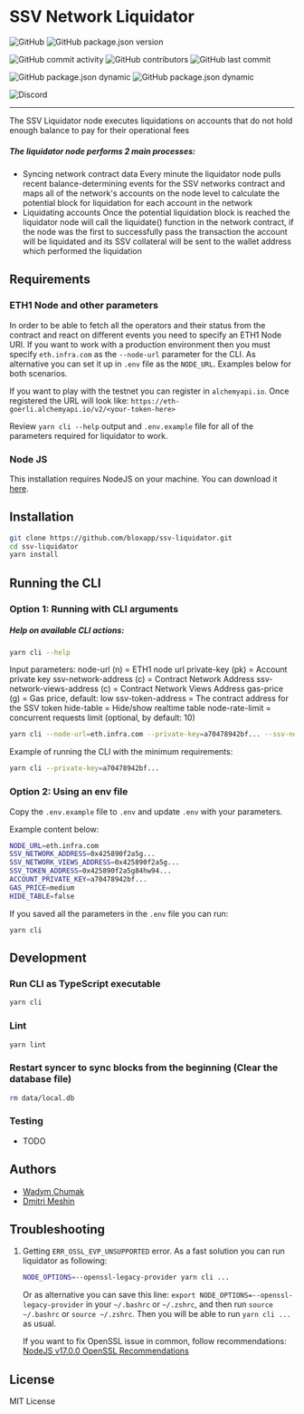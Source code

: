 # SSV Network Liquidator
![GitHub](https://img.shields.io/github/license/bloxapp/ssv-liquidator)
![GitHub package.json version](https://img.shields.io/github/package-json/v/bloxapp/ssv-liquidator)

![GitHub commit activity](https://img.shields.io/github/commit-activity/y/bloxapp/ssv-liquidator)
![GitHub contributors](https://img.shields.io/github/contributors/bloxapp/ssv-liquidator)
![GitHub last commit](https://img.shields.io/github/last-commit/bloxapp/ssv-liquidator)

![GitHub package.json dynamic](https://img.shields.io/github/package-json/keywords/bloxapp/ssv-liquidator)
![GitHub package.json dynamic](https://img.shields.io/github/package-json/author/bloxapp/ssv-liquidator)

![Discord](https://img.shields.io/discord/723834989506068561?style=for-the-badge&label=Ask%20for%20support&logo=discord&logoColor=white)

---
The SSV Liquidator node executes liquidations on accounts that do not hold enough balance to pay for their operational fees

##### The liquidator node performs 2 main processes:

- Syncing network contract data Every minute the liquidator node pulls recent balance-determining events for the SSV networks contract and maps all of the network's accounts on the node level to calculate the potential block for liquidation for each account in the network
- Liquidating accounts Once the potential liquidation block is reached the liquidator node will call the liquidate() function in the network contract, if the node was the first to successfully pass the transaction the account will be liquidated and its SSV collateral will be sent to the wallet address which performed the liquidation

## Requirements 

### ETH1 Node and other parameters

In order to be able to fetch all the operators and their status from the contract and react on different events
you need to specify an ETH1 Node URI. If you want to work with a production environment then you must specify `eth.infra.com` as the `--node-url` parameter for the CLI. As alternative you can set it up in `.env` file as the `NODE_URL`. Examples below for both scenarios.

If you want to play with the testnet you can register in `alchemyapi.io`.  Once registered the URL will look like: 
`https://eth-goerli.alchemyapi.io/v2/<your-token-here>`

Review `yarn cli --help` output and `.env.example` file for all of the parameters required for liquidator to work.


### Node JS

This installation requires NodeJS on your machine.
You can download it [here](https://nodejs.org/en/download/).

## Installation

```sh
git clone https://github.com/bloxapp/ssv-liquidator.git
cd ssv-liquidator
yarn install
```

## Running the CLI

### Option 1: Running with CLI arguments
##### Help on available CLI actions:  

```sh
yarn cli --help
```

Input parameters:
node-url (n) = ETH1 node url
private-key (pk) = Account private key
ssv-network-address (c) = Contract Network Address
ssv-network-views-address (c) = Contract Network Views Address
gas-price (g) = Gas price, default: low
ssv-token-address = The contract address for the SSV token
hide-table = Hide/show realtime table
node-rate-limit = concurrent requests limit (optional, by default: 10)
```sh
yarn cli --node-url=eth.infra.com --private-key=a70478942bf... --ssv-network-address=0x425890f2a5g... --ssv-network-views-address=0x425890f2a5g... --gas-price=slow --ssv-token-address=0x425890f2a5g84hw94...
```

Example of running the CLI with the minimum requirements:

```sh
yarn cli --private-key=a70478942bf...
```

### Option 2: Using an env file

Copy the `.env.example` file to `.env` and update `.env` with your parameters.

Example content below:

```sh
NODE_URL=eth.infra.com  
SSV_NETWORK_ADDRESS=0x425890f2a5g...  
SSV_NETWORK_VIEWS_ADDRESS=0x425890f2a5g...  
SSV_TOKEN_ADDRESS=0x425890f2a5g84hw94...  
ACCOUNT_PRIVATE_KEY=a70478942bf...  
GAS_PRICE=medium  
HIDE_TABLE=false
```

If you saved all the parameters in the `.env` file you can run:

```shell
yarn cli
```

## Development

### Run CLI as TypeScript executable

```bash
yarn cli
```

### Lint

```bash
yarn lint
```

### Restart syncer to sync blocks from the beginning (Clear the database file)

```bash
rm data/local.db
```

### Testing

* TODO

## Authors

* [Wadym Chumak](https://github.com/vadiminc)
* [Dmitri Meshin](https://github.com/meshin-blox)

## Troubleshooting

1. Getting `ERR_OSSL_EVP_UNSUPPORTED` error.
   As a fast solution you can run liquidator as following:
   ```bash
   NODE_OPTIONS=--openssl-legacy-provider yarn cli ...
   ```
   Or as alternative you can save this line: `export NODE_OPTIONS=--openssl-legacy-provider` in your `~/.bashrc` or `~/.zshrc`, and then run `source ~/.bashrc` or `source ~/.zshrc`.
   Then you will be able to run `yarn cli ...` as usual.

   If you want to fix OpenSSL issue in common, follow recommendations: [NodeJS v17.0.0 OpenSSL Recommendations](https://nodejs.org/en/blog/release/v17.0.0#openssl-3-0)

## License

MIT License
